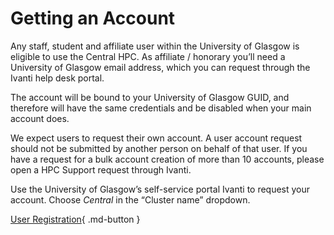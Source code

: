 # Getting an Account
Any staff, student and affiliate user within the University of Glasgow is eligible to use the Central HPC. As affiliate / honorary you’ll need a University of Glasgow email address, which you can request through the Ivanti help desk portal. 

The account will be bound to your University of Glasgow GUID, and therefore will have the same credentials and be disabled when your main account does.

We expect users to request their own account. A user account request should not be submitted by another person on behalf of that user. If you have a request for a bulk account creation of more than 10 accounts, please open a HPC Support request through Ivanti.

Use the University of Glasgow’s self-service portal Ivanti to request your account. Choose *Central* in the “Cluster name” dropdown.

[User Registration](https://glasgow.saasiteu.com/Modules/SelfService/#serviceCatalog/request/CDA3CC542ACA46519AE911214CCF383E){ .md-button }